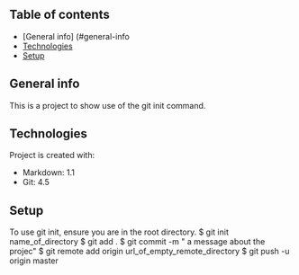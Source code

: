 ## Table of contents
* [General info] (#general-info
* [Technologies](#technologies)
* [Setup](#setup)


## General info
This is a project to show use of the git init command.

## Technologies
Project is created with:
 * Markdown: 1.1
 * Git: 4.5

## Setup
To use git init, ensure you are in the root directory.
  $ git init name_of_directory
  $ git add .
  $ git commit -m " a message about the projec"
  $ git remote add origin url_of_empty_remote_directory
  $ git push -u origin master